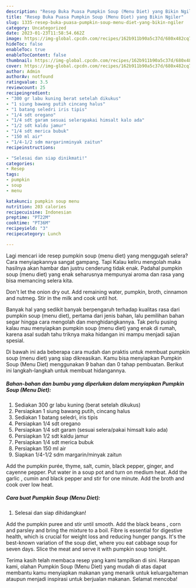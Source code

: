 ```yaml
---
description: "Resep Buka Puasa Pumpkin Soup (Menu Diet) yang Bikin Ngiler"
title: "Resep Buka Puasa Pumpkin Soup (Menu Diet) yang Bikin Ngiler"
slug: 1335-resep-buka-puasa-pumpkin-soup-menu-diet-yang-bikin-ngiler
category: Uncategorized
date: 2023-01-23T11:58:54.662Z
image: https://img-global.cpcdn.com/recipes/162b911b90a5c37d/680x482cq70/pumpkin-soup-menu-diet-foto-resep-utama.jpg
hideToc: false
enableToc: true
enableTocContent: false
thumbnail: https://img-global.cpcdn.com/recipes/162b911b90a5c37d/680x482cq70/pumpkin-soup-menu-diet-foto-resep-utama.jpg
cover: https://img-global.cpcdn.com/recipes/162b911b90a5c37d/680x482cq70/pumpkin-soup-menu-diet-foto-resep-utama.jpg
author: Admin
authorAv: notfound
ratingvalue: 3.5
reviewcount: 25
recipeingredient:
- "300 gr labu kuning berat setelah dikukus"
- "1 siung bawang putih cincang halus"
- "1 batang seledri iris tipis"
- "1/4 sdt oregano"
- "1/4 sdt garam sesuai selerapakai himsalt kalo ada"
- "1/2 sdt kaldu jamur"
- "1/4 sdt merica bubuk"
- "150 ml air"
- "1/4-1/2 sdm margarinminyak zaitun"
recipeinstructions:

- "Selesai dan siap dinikmati!"
categories:
- Resep
tags:
- pumpkin
- soup
- menu

katakunci: pumpkin soup menu 
nutrition: 203 calories
recipecuisine: Indonesian
preptime: "PT22M"
cooktime: "PT36M"
recipeyield: "3"
recipecategory: Lunch

---
```



Lagi mencari ide resep pumpkin soup (menu diet) yang menggugah selera? Cara menyiapkannya sangat gampang. Tapi Kalau keliru mengolah maka hasilnya akan hambar dan justru cenderung tidak enak. Padahal pumpkin soup (menu diet) yang enak seharusnya mempunyai aroma dan rasa yang bisa memancing selera kita.


Don&#39;t let the onion dry out. Add remaining water, pumpkin, broth, cinnamon and nutmeg. Stir in the milk and cook until hot.

Banyak hal yang sedikit banyak berpengaruh terhadap kualitas rasa dari pumpkin soup (menu diet), pertama dari jenis bahan, lalu pemilihan bahan segar hingga cara mengolah dan menghidangkannya. Tak perlu pusing kalau mau menyiapkan pumpkin soup (menu diet) yang enak di rumah, karena asal sudah tahu triknya maka hidangan ini mampu menjadi sajian spesial.


Di bawah ini ada beberapa cara mudah dan praktis untuk membuat pumpkin soup (menu diet) yang siap dikreasikan. Kamu bisa menyiapkan Pumpkin Soup (Menu Diet) menggunakan 9 bahan dan 0 tahap pembuatan. Berikut ini langkah-langkah untuk membuat hidangannya.

<!--inarticleads1-->

##### Bahan-bahan dan bumbu yang diperlukan dalam menyiapkan Pumpkin Soup (Menu Diet):

1. Sediakan 300 gr labu kuning (berat setelah dikukus)
1. Persiapkan 1 siung bawang putih, cincang halus
1. Sediakan 1 batang seledri, iris tipis
1. Persiapkan 1/4 sdt oregano
1. Persiapkan 1/4 sdt garam (sesuai selera/pakai himsalt kalo ada)
1. Persiapkan 1/2 sdt kaldu jamur
1. Persiapkan 1/4 sdt merica bubuk
1. Persiapkan 150 ml air
1. Siapkan 1/4-1/2 sdm margarin/minyak zaitun


Add the pumpkin purée, thyme, salt, cumin, black pepper, ginger, and cayenne pepper. Put water in a soup pot and turn on medium heat. Add the garlic , cumin and black pepper and stir for one minute. Add the broth and cook over low heat. 

<!--inarticleads2-->

##### Cara buat Pumpkin Soup (Menu Diet):


1. Selesai dan siap dihidangkan!

Add the pumpkin puree and stir until smooth. Add the black beans , corn and parsley and bring the mixture to a boil. Fibre is essential for digestive health, which is crucial for weight loss and reducing hunger pangs. It&#39;s the best-known variation of the soup diet, where you eat cabbage soup for seven days. Slice the meat and serve it with pumpkin soup tonight. 

Terima kasih telah membaca resep yang kami tampilkan di sini. Harapan kami, olahan Pumpkin Soup (Menu Diet) yang mudah di atas dapat membantu kamu menyiapkan makanan yang menarik untuk keluarga/teman ataupun menjadi inspirasi untuk berjualan makanan. Selamat mencoba!
